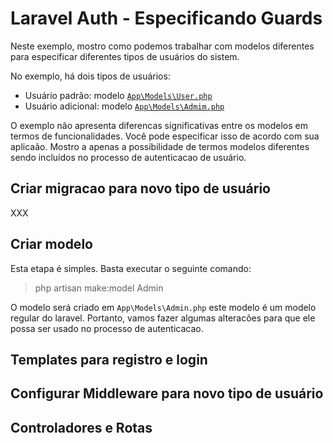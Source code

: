 # Laravel Auth - Especificando Guards

Neste exemplo, mostro como podemos trabalhar com modelos diferentes para especificar diferentes tipos de usuários do sistem.

No exemplo, há dois tipos de usuários:

- Usuário padrão: modelo [`App\Models\User.php`](app/Models/User.php)
- Usuário adicional: modelo [`App\Models\Admim.php`](app/Models/Admin.php)

O exemplo não apresenta diferencas significativas entre os modelos em termos de funcionalidades. Você pode especificar isso de acordo com sua aplicaão. Mostro a apenas a possibilidade de termos modelos diferentes sendo incluídos no processo de autenticacao de usuário.

## Criar migracao para novo tipo de usuário

XXX

## Criar modelo

Esta etapa é simples. Basta executar o seguinte comando:

> php artisan make:model Admin

O modelo será criado em `App\Models\Admin.php` este modelo é um modelo regular do laravel. Portanto, vamos fazer algumas alteracões para que ele possa ser usado no processo de autenticacao.


## Templates para registro e login


## Configurar Middleware para novo tipo de usuário


## Controladores e Rotas
